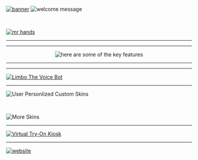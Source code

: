 [![banner](https://github.com/arpy8/Hastakriti/assets/74809468/68c0e920-ef52-4e09-8220-5a2075edb85d)](https://youtu.be/506v0rJ-UJY)
![welcome message](https://github.com/arpy8/Hastakriti/assets/74809468/7cd5779c-943d-472e-af3f-65d68beb9b46)

<br>

[![mr hands](https://github.com/arpy8/Hastakriti/assets/74809468/a934a6f4-8da8-49e8-80a8-dbc0cb94c3f6)](https://youtu.be/J1CK0fdVMpE)

<hr>
<hr>

<center><img src="https://github.com/arpy8/Hastakriti/assets/74809468/05c01376-491e-4eb6-a798-3512251f2c3f" alt="here are some of the key features"></center>

<hr>
<hr>

[![Limbo The Voice Bot](https://github.com/arpy8/Hastakriti/assets/74809468/39f84750-758b-4089-9c16-d96e86ed6aac)](https://youtu.be/4pgBAKzHl-4)

<hr>

![User Personlized Custom Skins](https://github.com/arpy8/Hastakriti/assets/74809468/03ae0055-59b4-403b-acda-facbb3b0a80a)

<br>

![More Skins](https://github.com/arpy8/Hastakriti/assets/74809468/ddd248a6-b2dd-45e5-826c-2e2b086ec284)

<hr>

[![Virtual Try-On Kiosk](https://github.com/arpy8/Hastakriti/assets/74809468/d39d61f5-fabd-4e98-aa3a-a5bfa372eed2)](https://youtube.com/shorts/NkBH4w60zgU)

<hr>

[![website](https://github.com/arpy8/Hastakriti/assets/74809468/9a45cc86-319a-4bf1-9a08-301adf08a1ab)](https://hastakriti.vercel.app/)

